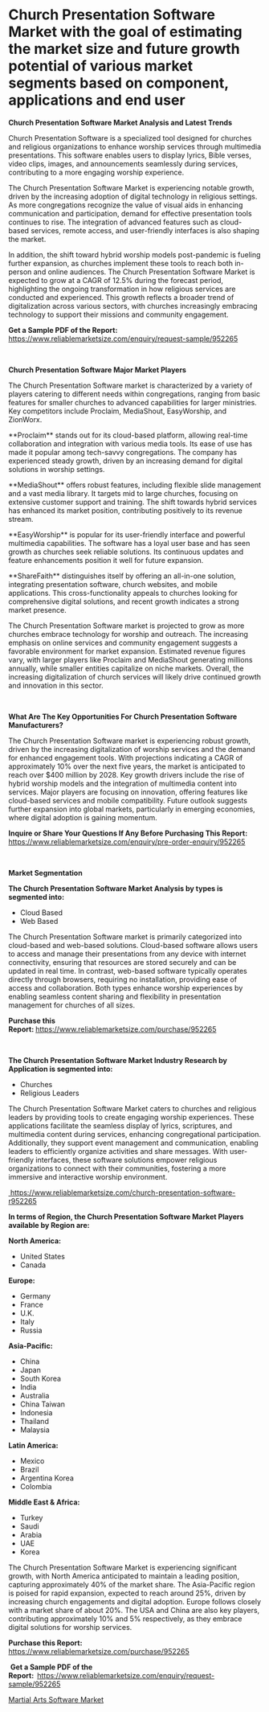 <p><h1>Church Presentation Software Market with the goal of estimating the market size and future growth potential of various market segments based on component, applications and end user</h1></p><p><strong>Church Presentation Software Market Analysis and Latest Trends</strong></p>
<p><p>Church Presentation Software is a specialized tool designed for churches and religious organizations to enhance worship services through multimedia presentations. This software enables users to display lyrics, Bible verses, video clips, images, and announcements seamlessly during services, contributing to a more engaging worship experience.</p><p>The Church Presentation Software Market is experiencing notable growth, driven by the increasing adoption of digital technology in religious settings. As more congregations recognize the value of visual aids in enhancing communication and participation, demand for effective presentation tools continues to rise. The integration of advanced features such as cloud-based services, remote access, and user-friendly interfaces is also shaping the market.</p><p>In addition, the shift toward hybrid worship models post-pandemic is fueling further expansion, as churches implement these tools to reach both in-person and online audiences. The Church Presentation Software Market is expected to grow at a CAGR of 12.5% during the forecast period, highlighting the ongoing transformation in how religious services are conducted and experienced. This growth reflects a broader trend of digitalization across various sectors, with churches increasingly embracing technology to support their missions and community engagement.</p></p>
<p><strong>Get a Sample PDF of the Report:&nbsp;</strong> <a href="https://www.reliablemarketsize.com/enquiry/request-sample/952265?utm_campaign=2337&utm_medium=2&utm_source=Github&utm_content=ia&utm_term=06032025&utm_id=church-presentation-software">https://www.reliablemarketsize.com/enquiry/request-sample/952265</a></p>
<p>&nbsp;</p>
<p><strong>Church Presentation Software Major Market Players</strong></p>
<p><p>The Church Presentation Software market is characterized by a variety of players catering to different needs within congregations, ranging from basic features for smaller churches to advanced capabilities for larger ministries. Key competitors include Proclaim, MediaShout, EasyWorship, and ZionWorx.</p><p>**Proclaim** stands out for its cloud-based platform, allowing real-time collaboration and integration with various media tools. Its ease of use has made it popular among tech-savvy congregations. The company has experienced steady growth, driven by an increasing demand for digital solutions in worship settings.</p><p>**MediaShout** offers robust features, including flexible slide management and a vast media library. It targets mid to large churches, focusing on extensive customer support and training. The shift towards hybrid services has enhanced its market position, contributing positively to its revenue stream.</p><p>**EasyWorship** is popular for its user-friendly interface and powerful multimedia capabilities. The software has a loyal user base and has seen growth as churches seek reliable solutions. Its continuous updates and feature enhancements position it well for future expansion.</p><p>**ShareFaith** distinguishes itself by offering an all-in-one solution, integrating presentation software, church websites, and mobile applications. This cross-functionality appeals to churches looking for comprehensive digital solutions, and recent growth indicates a strong market presence.</p><p>The Church Presentation Software market is projected to grow as more churches embrace technology for worship and outreach. The increasing emphasis on online services and community engagement suggests a favorable environment for market expansion. Estimated revenue figures vary, with larger players like Proclaim and MediaShout generating millions annually, while smaller entities capitalize on niche markets. Overall, the increasing digitalization of church services will likely drive continued growth and innovation in this sector.</p></p>
<p>&nbsp;</p>
<p><strong>What Are The Key Opportunities For Church Presentation Software Manufacturers?</strong></p>
<p><p>The Church Presentation Software market is experiencing robust growth, driven by the increasing digitalization of worship services and the demand for enhanced engagement tools. With projections indicating a CAGR of approximately 10% over the next five years, the market is anticipated to reach over $400 million by 2028. Key growth drivers include the rise of hybrid worship models and the integration of multimedia content into services. Major players are focusing on innovation, offering features like cloud-based services and mobile compatibility. Future outlook suggests further expansion into global markets, particularly in emerging economies, where digital adoption is gaining momentum.</p></p>
<p><strong>Inquire or Share Your Questions If Any Before Purchasing This Report:</strong> <a href="https://www.reliablemarketsize.com/enquiry/pre-order-enquiry/952265?utm_campaign=2337&utm_medium=2&utm_source=Github&utm_content=ia&utm_term=06032025&utm_id=church-presentation-software">https://www.reliablemarketsize.com/enquiry/pre-order-enquiry/952265</a></p>
<p>&nbsp;</p>
<p><strong>Market Segmentation</strong></p>
<p><strong>The Church Presentation Software Market Analysis by types is segmented into:</strong></p>
<p><ul><li>Cloud Based</li><li>Web Based</li></ul></p>
<p><p>The Church Presentation Software market is primarily categorized into cloud-based and web-based solutions. Cloud-based software allows users to access and manage their presentations from any device with internet connectivity, ensuring that resources are stored securely and can be updated in real time. In contrast, web-based software typically operates directly through browsers, requiring no installation, providing ease of access and collaboration. Both types enhance worship experiences by enabling seamless content sharing and flexibility in presentation management for churches of all sizes.</p></p>
<p><strong>Purchase this Report:&nbsp;</strong><a href="https://www.reliablemarketsize.com/purchase/952265?utm_campaign=2337&utm_medium=2&utm_source=Github&utm_content=ia&utm_term=06032025&utm_id=church-presentation-software">https://www.reliablemarketsize.com/purchase/952265</a></p>
<p>&nbsp;</p>
<p><strong>The Church Presentation Software Market Industry Research by Application is segmented into:</strong></p>
<p><ul><li>Churches</li><li>Religious Leaders</li></ul></p>
<p><p>The Church Presentation Software Market caters to churches and religious leaders by providing tools to create engaging worship experiences. These applications facilitate the seamless display of lyrics, scriptures, and multimedia content during services, enhancing congregational participation. Additionally, they support event management and communication, enabling leaders to efficiently organize activities and share messages. With user-friendly interfaces, these software solutions empower religious organizations to connect with their communities, fostering a more immersive and interactive worship environment.</p></p>
<p><a href="https://www.reliablemarketsize.com/church-presentation-software-r952265?utm_campaign=2337&utm_medium=2&utm_source=Github&utm_content=ia&utm_term=06032025&utm_id=church-presentation-software">&nbsp;https://www.reliablemarketsize.com/church-presentation-software-r952265</a></p>
<p><strong>In terms of Region, the Church Presentation Software Market Players available by Region are:</strong></p>
<p>
    <p> <strong> North America: </strong>
        <ul>
            <li>United States</li>
            <li>Canada</li>
        </ul>
        </p> 
    <p> <strong> Europe: </strong>
        <ul>
            <li>Germany</li>
            <li>France</li>
            <li>U.K.</li>
            <li>Italy</li>
            <li>Russia</li>
        </ul>
        </p> 
    <p> <strong> Asia-Pacific: </strong>
        <ul>
            <li>China</li>
            <li>Japan</li>
            <li>South Korea</li>
            <li>India</li>
            <li>Australia</li>
            <li>China Taiwan</li>
            <li>Indonesia</li>
            <li>Thailand</li>
            <li>Malaysia</li>
        </ul>
        </p> 
    <p> <strong> Latin America: </strong>
        <ul>
            <li>Mexico</li>
            <li>Brazil</li>
            <li>Argentina Korea</li>
            <li>Colombia</li>
        </ul>
        </p> 
    <p> <strong> Middle East & Africa: </strong>
        <ul>
            <li>Turkey</li>
            <li>Saudi</li>
            <li>Arabia</li>
            <li>UAE</li>
            <li>Korea</li>
        </ul>
    </p>
    </p>
<p><p>The Church Presentation Software Market is experiencing significant growth, with North America anticipated to maintain a leading position, capturing approximately 40% of the market share. The Asia-Pacific region is poised for rapid expansion, expected to reach around 25%, driven by increasing church engagements and digital adoption. Europe follows closely with a market share of about 20%. The USA and China are also key players, contributing approximately 10% and 5% respectively, as they embrace digital solutions for worship services.</p></p>
<p><strong>Purchase this Report: </strong><a href="https://www.reliablemarketsize.com/purchase/952265?utm_campaign=2337&utm_medium=2&utm_source=Github&utm_content=ia&utm_term=06032025&utm_id=church-presentation-software">https://www.reliablemarketsize.com/purchase/952265</a></p>
<p>&nbsp;<strong>Get a Sample PDF of the Report:&nbsp;&nbsp;</strong><a href="https://www.reliablemarketsize.com/enquiry/request-sample/952265?utm_campaign=2337&utm_medium=2&utm_source=Github&utm_content=ia&utm_term=06032025&utm_id=church-presentation-software">https://www.reliablemarketsize.com/enquiry/request-sample/952265</a></p>
<p><strong></strong></p>
<p><p><a href="https://github.com/rileymgdorcas/Market-Research-Report-List-1/blob/main/martial-arts-software-market.md?utm_campaign=2337&utm_medium=2&utm_source=Github&utm_content=ia&utm_term=06032025&utm_id=church-presentation-software">Martial Arts Software Market</a></p></p>